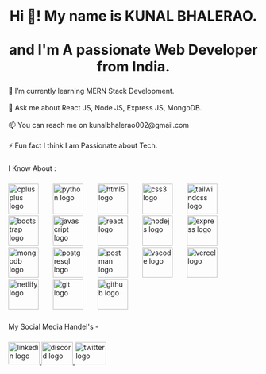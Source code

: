 <h1 align="center">Hi 👋! My name is KUNAL BHALERAO.<br><br> and I'm A passionate Web Developer from India.</h1>

###

<p align="left">🌱 I’m currently learning MERN Stack Development.<br><br>💬 Ask me about React JS, Node JS, Express JS, MongoDB.<br><br>📫 You can reach me on  kunalbhalerao002@gmail.com<br><br>⚡ Fun fact I think I am Passionate about Tech.</p>

###

<p align="left">I Know About :</p>

###

<div align="left">
  <img src="https://skillicons.dev/icons?i=cpp" height="61" alt="cplusplus logo"  />
  <img width="21" />
  <img src="https://skillicons.dev/icons?i=py" height="61" alt="python logo"  />
  <img width="21" />
  <img src="https://skillicons.dev/icons?i=html" height="61" alt="html5 logo"  />
  <img width="21" />
  <img src="https://skillicons.dev/icons?i=css" height="61" alt="css3 logo"  />
  <img width="21" />
  <img src="https://skillicons.dev/icons?i=tailwind" height="61" alt="tailwindcss logo"  />
  <img width="21" />
  <img src="https://skillicons.dev/icons?i=bootstrap" height="61" alt="bootstrap logo"  />
  <img width="21" />
  <img src="https://skillicons.dev/icons?i=js" height="61" alt="javascript logo"  />
  <img width="21" />
  <img src="https://skillicons.dev/icons?i=react" height="61" alt="react logo"  />
  <img width="21" />
  <img src="https://skillicons.dev/icons?i=nodejs" height="61" alt="nodejs logo"  />
  <img width="21" />
  <img src="https://skillicons.dev/icons?i=express" height="61" alt="express logo"  />
  <img width="21" />
  <img src="https://skillicons.dev/icons?i=mongodb" height="61" alt="mongodb logo"  />
  <img width="21" />
  <img src="https://skillicons.dev/icons?i=postgres" height="61" alt="postgresql logo"  />
  <img width="21" />
  <img src="https://skillicons.dev/icons?i=postman" height="61" alt="postman logo"  />
  <img width="21" />
  <img src="https://skillicons.dev/icons?i=vscode" height="61" alt="vscode logo"  />
  <img width="21" />
  <img src="https://skillicons.dev/icons?i=vercel" height="61" alt="vercel logo"  />
  <img width="21" />
  <img src="https://skillicons.dev/icons?i=netlify" height="61" alt="netlify logo"  />
  <img width="21" />
  <img src="https://skillicons.dev/icons?i=git" height="61" alt="git logo"  />
  <img width="21" />
  <img src="https://skillicons.dev/icons?i=github" height="61" alt="github logo"  />
</div>

###

<p align="left">My Social Media Handel's -</p>

###

<div align="left">
  <a href="https://www.linkedin.com/in/kunalbhalerao/">
    <img src="https://raw.githubusercontent.com/maurodesouza/profile-readme-generator/master/src/assets/icons/social/linkedin/default.svg" width="63" height="45" alt="linkedin logo"  />
  </a>
  <a href="https://discord.com/channels/@me">
    <img src="https://raw.githubusercontent.com/maurodesouza/profile-readme-generator/master/src/assets/icons/social/discord/default.svg" width="63" height="45" alt="discord logo"  />
  </a>
  <a href="https://x.com/KUNAL_BHALERAO_">
    <img src="[https://raw.githubusercontent.com/maurodesouza/profile-readme-generator/master/src/assets/icons/social/twitter/default.svg](https://about.x.com/content/dam/about-twitter/x/brand-toolkit/logo-black.png.twimg.1920.png)" width="63" height="45" alt="twitter logo"  />
  </a>
</div>

